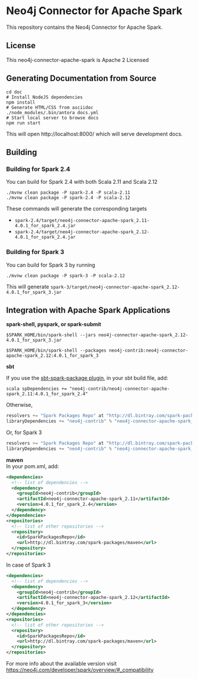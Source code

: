 # Neo4j Connector for Apache Spark

This repository contains the Neo4j Connector for Apache Spark.

## License

This neo4j-connector-apache-spark is Apache 2 Licensed

## Generating Documentation from Source

```
cd doc
# Install NodeJS dependencies
npm install
# Generate HTML/CSS from asciidoc
./node_modules/.bin/antora docs.yml
# Start local server to browse docs
npm run start
```

This will open http://localhost:8000/ which will serve development docs.

## Building

### Building for Spark 2.4

You can build for Spark 2.4 with both Scala 2.11 and Scala 2.12

```
./mvnw clean package -P spark-2.4 -P scala-2.11
./mvnw clean package -P spark-2.4 -P scala-2.12
```

These commands will generate the corresponding targets
* `spark-2.4/target/neo4j-connector-apache-spark_2.11-4.0.1_for_spark_2.4.jar`
* `spark-2.4/target/neo4j-connector-apache-spark_2.12-4.0.1_for_spark_2.4.jar`


### Building for Spark 3

You can build for Spark 3 by running

```
./mvnw clean package -P spark-3 -P scala-2.12
```

This will generate `spark-3/target/neo4j-connector-apache-spark_2.12-4.0.1_for_spark_3.jar`


## Integration with Apache Spark Applications

**spark-shell, pyspark, or spark-submit**

`$SPARK_HOME/bin/spark-shell --jars neo4j-connector-apache-spark_2.12-4.0.1_for_spark_3.jar`

`$SPARK_HOME/bin/spark-shell --packages neo4j-contrib:neo4j-connector-apache-spark_2.12:4.0.1_for_spark_3`

**sbt**

If you use the [sbt-spark-package plugin](https://github.com/databricks/sbt-spark-package), in your sbt build file, add:

```scala spDependencies += "neo4j-contrib/neo4j-connector-apache-spark_2.11:4.0.1_for_spark_2.4"```

Otherwise,

```scala
resolvers += "Spark Packages Repo" at "http://dl.bintray.com/spark-packages/maven"
libraryDependencies += "neo4j-contrib" % "neo4j-connector-apache-spark_2.12" % "4.0.1_for_spark_2.4"
```

Or, for Spark 3

```scala
resolvers += "Spark Packages Repo" at "http://dl.bintray.com/spark-packages/maven"
libraryDependencies += "neo4j-contrib" % "neo4j-connector-apache-spark_2.12" % "4.0.1_for_spark_3"
```  

**maven**  
In your pom.xml, add:   

```xml
<dependencies>
  <!-- list of dependencies -->
  <dependency>
    <groupId>neo4j-contrib</groupId>
    <artifactId>neo4j-connector-apache-spark_2.11</artifactId>
    <version>4.0.1_for_spark_2.4</version>
  </dependency>
</dependencies>
<repositories>
  <!-- list of other repositories -->
  <repository>
    <id>SparkPackagesRepo</id>
    <url>http://dl.bintray.com/spark-packages/maven</url>
  </repository>
</repositories>
```

In case of Spark 3

```xml
<dependencies>
  <!-- list of dependencies -->
  <dependency>
    <groupId>neo4j-contrib</groupId>
    <artifactId>neo4j-connector-apache-spark_2.12</artifactId>
    <version>4.0.1_for_spark_3</version>
  </dependency>
</dependencies>
<repositories>
  <!-- list of other repositories -->
  <repository>
    <id>SparkPackagesRepo</id>
    <url>http://dl.bintray.com/spark-packages/maven</url>
  </repository>
</repositories>
```

For more info about the available version visit https://neo4j.com/developer/spark/overview/#_compatibility
